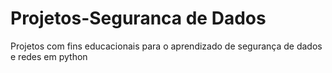 # Projetos-Seguranca de Dados
 Projetos com fins educacionais para o aprendizado de segurança de dados e redes em python

